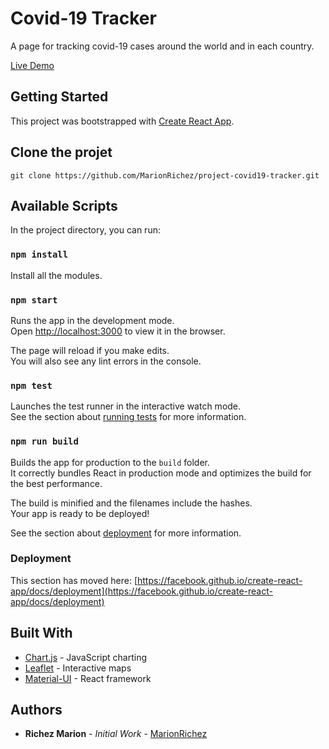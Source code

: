 # Covid-19 Tracker

A page for tracking covid-19 cases around the world and in each country.

[Live Demo](https://covid19-tracker-3a17a.web.app/)

## Getting Started

This project was bootstrapped with [Create React App](https://github.com/facebook/create-react-app).

## Clone the projet

```
git clone https://github.com/MarionRichez/project-covid19-tracker.git
```

## Available Scripts

In the project directory, you can run:

### `npm install`
Install all the modules.

### `npm start`

Runs the app in the development mode.\
Open [http://localhost:3000](http://localhost:3000) to view it in the browser.

The page will reload if you make edits.\
You will also see any lint errors in the console.

### `npm test`

Launches the test runner in the interactive watch mode.\
See the section about [running tests](https://facebook.github.io/create-react-app/docs/running-tests) for more information.

### `npm run build`

Builds the app for production to the `build` folder.\
It correctly bundles React in production mode and optimizes the build for the best performance.

The build is minified and the filenames include the hashes.\
Your app is ready to be deployed!

See the section about [deployment](https://facebook.github.io/create-react-app/docs/deployment) for more information.

### Deployment

This section has moved here: [https://facebook.github.io/create-react-app/docs/deployment](https://facebook.github.io/create-react-app/docs/deployment)

## Built With

* [Chart.js](https://www.chartjs.org/) - JavaScript charting
* [Leaflet](https://leafletjs.com/) - Interactive maps
* [Material-UI](https://material-ui.com/) - React framework

## Authors

* **Richez Marion** - *Initial Work* - [MarionRichez](https://github.com/MarionRichez)
